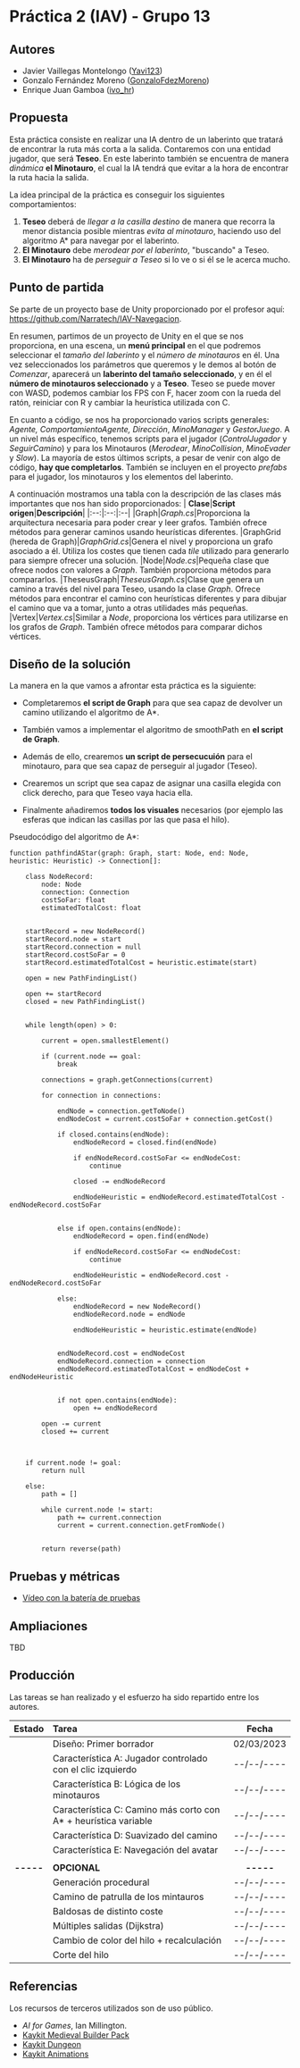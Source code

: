 
# Práctica 2 (IAV) - Grupo 13

## Autores
- Javier Vaillegas Montelongo ([Yavi123](https://github.com/Yavi123))
- Gonzalo Fernández Moreno ([GonzaloFdezMoreno](https://github.com/GonzaloFdezMoreno))
- Enrique Juan Gamboa ([ivo_hr](https://github.com/ivo-hr))

## Propuesta
Esta práctica consiste en realizar una IA dentro de un laberinto que tratará de encontrar la ruta más corta a la salida. Contaremos con una entidad jugador, que será **Teseo**. En este laberinto también se encuentra de manera *dinámica* **el Minotauro**, el cual la IA tendrá que evitar a la hora de encontrar la ruta hacia la salida.

La idea principal de la práctica es conseguir los siguientes comportamientos:

 1. **Teseo** deberá de *llegar a la casilla destino* de manera que recorra la menor distancia posible mientras *evita al minotauro*, haciendo uso del algoritmo A* para navegar por el laberinto.
 2. **El Minotauro** debe *merodear por el laberinto*, "buscando" a Teseo.
 3. **El Minotauro** ha de *perseguir a Teseo* si lo ve o si él se le acerca mucho.


## Punto de partida
Se parte de un proyecto base de Unity proporcionado por el profesor aquí:
https://github.com/Narratech/IAV-Navegacion.

En resumen, partimos de un proyecto de Unity en el que se nos proporciona, en una escena, un **menú principal** en el que podremos seleccionar el *tamaño del laberinto* y el *número de minotauros* en él. Una vez seleccionados los parámetros que queremos y le demos al botón de *Comenzar*, aparecerá un **laberinto del tamaño seleccionado**, y en él el **número de minotauros seleccionado** y a **Teseo**. Teseo se puede mover con WASD, podemos cambiar los FPS con F, hacer zoom con la rueda del ratón, reiniciar con R y cambiar la heurística utilizada con C.

En cuanto a código, se nos ha proporcionado varios scripts generales: *Agente, ComportamientoAgente, Dirección*, *MinoManager* y *GestorJuego*. A un nivel más específico, tenemos scripts para el jugador  (*ControlJugador* y *SeguirCamino*) y para los Minotauros (*Merodear*, *MinoCollision*, *MinoEvader* y *Slow*). La mayoría de estos últimos scripts, a pesar de venir con algo de código, **hay que completarlos**. 
También se incluyen en el proyecto *prefabs* para el jugador, los minotauros y los elementos del laberinto.

A continuación mostramos una tabla con la descripción de las clases más importantes que nos han sido proporcionados:
| **Clase**|**Script origen**|**Descripción**|
|:--:|:--:|:--|
|Graph|*Graph.cs*|Proporciona la arquitectura necesaria para poder crear y leer grafos. También ofrece métodos para generar caminos usando heurísticas diferentes.
|GraphGrid (hereda de Graph)|*GraphGrid.cs*|Genera el nivel y proporciona un grafo asociado a él. Utiliza los costes que tienen cada *tile* utilizado para generarlo para siempre ofrecer una solución.
|Node|*Node.cs*|Pequeña clase que ofrece nodos con valores a *Graph*. También proporciona métodos para compararlos.
|TheseusGraph|*TheseusGraph.cs*|Clase que genera un camino a través del nivel para Teseo, usando la clase *Graph*. Ofrece métodos para encontrar el camino con heurísticas diferentes y para dibujar el camino que va a tomar, junto a otras utilidades más pequeñas.
|Vertex|*Vertex.cs*|Similar a *Node*, proporciona los vértices para utilizarse en los grafos de *Graph*. También ofrece métodos para comparar dichos vértices.


## Diseño de la solución

La manera en la que vamos a afrontar esta práctica es la siguiente:

 - Completaremos **el script de Graph** para que sea capaz de devolver un camino utilizando el algoritmo de A*.

 - También vamos a implementar el algoritmo de smoothPath en **el script de Graph**.
 
 - Además de ello, crearemos **un script de persecucuión** para el minotauro, para que sea capaz de perseguir al jugador (Teseo).
 
 - Crearemos un script que sea capaz de asignar una casilla elegida con click derecho, para que Teseo vaya hacia ella.
 
 - Finalmente añadiremos **todos los visuales** necesarios (por ejemplo las esferas que indican las casillas por las que pasa el hilo).

Pseudocódigo del algoritmo de A*:
```
function pathfindAStar(graph: Graph, start: Node, end: Node, heuristic: Heuristic) -> Connection[]:

    class NodeRecord:
        node: Node
        connection: Connection
        costSoFar: float
        estimatedTotalCost: float


    startRecord = new NodeRecord()
    startRecord.node = start
    startRecord.connection = null
    startRecord.costSoFar = 0
    startRecord.estimatedTotalCost = heuristic.estimate(start)

    open = new PathFindingList()

    open += startRecord
    closed = new PathFindingList()


    while length(open) > 0:
        
        current = open.smallestElement()

        if (current.node == goal:
            break

        connections = graph.getConnections(current)

        for connection in connections:
        
            endNode = connection.getToNode()
            endNodeCost = current.costSoFar + connection.getCost()

            if closed.contains(endNode):
                endNodeRecord = closed.find(endNode)

                if endNodeRecord.costSoFar <= endNodeCost:
                    continue

                closed -= endNodeRecord

                endNodeHeuristic = endNodeRecord.estimatedTotalCost - endNodeRecord.costSoFar

        
            else if open.contains(endNode):
                endNodeRecord = open.find(endNode)

                if endNodeRecord.costSoFar <= endNodeCost:
                    continue

                endNodeHeuristic = endNodeRecord.cost - endNodeRecord.costSoFar

            else:
                endNodeRecord = new NodeRecord()
                endNodeRecord.node = endNode

                endNodeHeuristic = heuristic.estimate(endNode)


            endNodeRecord.cost = endNodeCost
            endNodeRecord.connection = connection
            endNodeRecord.estimatedTotalCost = endNodeCost + endNodeHeuristic
        

            if not open.contains(endNode):
                open += endNodeRecord

        open -= current
        closed += current



    if current.node != goal:
        return null

    else:
        path = []

        while current.node != start:
            path += current.connection
            current = current.connection.getFromNode()


        return reverse(path)
```


## Pruebas y métricas

- [Vídeo con la batería de pruebas](https://youtu.be/yVW6E7x2kIs)

## Ampliaciones

TBD

## Producción

Las tareas se han realizado y el esfuerzo ha sido repartido entre los autores.

| Estado  |  Tarea  |  Fecha  |  
|:-:|:--|:-:|
|  | Diseño: Primer borrador | 02/03/2023 |
|  | Característica A: Jugador controlado con el clic izquierdo | --/--/---- |
|  | Característica B: Lógica de los minotauros | --/--/---- |
|  | Característica C: Camino más corto con A* + heurística variable | --/--/---- |
|  | Característica D: Suavizado del camino | --/--/---- |
|  | Característica E: Navegación del avatar | --/--/---- |
||||
| **-----** | **OPCIONAL** | **-----** |
|  | Generación procedural | --/--/---- |
|  | Camino de patrulla de los mintauros | --/--/---- |
|  | Baldosas de distinto coste| --/--/---- |
|  | Múltiples salidas (Dijkstra)| --/--/---- |
|  | Cambio de color del hilo + recalculación| --/--/---- |
|  | Corte del hilo| --/--/---- |

## Referencias

Los recursos de terceros utilizados son de uso público.

- *AI for Games*, Ian Millington.
- [Kaykit Medieval Builder Pack](https://kaylousberg.itch.io/kaykit-medieval-builder-pack)
- [Kaykit Dungeon](https://kaylousberg.itch.io/kaykit-dungeon)
- [Kaykit Animations](https://kaylousberg.itch.io/kaykit-animations)
